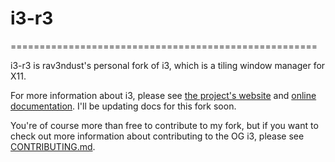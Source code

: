 # i3-r3
=====================================================

i3-r3 is rav3ndust's personal fork of i3, which is a tiling window manager for X11.

For more information about i3, please see [the project's website](https://i3wm.org/) and [online documentation](https://i3wm.org/docs/). I'll be updating docs for this fork soon.

You're of course more than free to contribute to my fork, but if you want to check out more information about contributing to the OG i3, please see [CONTRIBUTING.md](.github/CONTRIBUTING.md).
